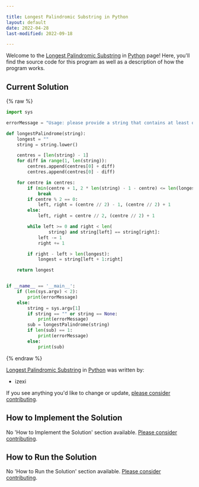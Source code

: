 ```yaml
---

title: Longest Palindromic Substring in Python
layout: default
date: 2022-04-28
last-modified: 2022-09-18

---
```


Welcome to the [Longest Palindromic Substring](https://sampleprograms.io/projects/longest-palindromic-substring) in [Python](https://sampleprograms.io/languages/python) page! Here, you'll find the source code for this program as well as a description of how the program works.

## Current Solution

{% raw %}

```python
import sys

errorMessage = "Usage: please provide a string that contains at least one palindrome"

def longestPalindrome(string):
    longest = ""
    string = string.lower()

    centres = [len(string) - 1]
    for diff in range(1, len(string)):
        centres.append(centres[0] + diff)
        centres.append(centres[0] - diff)

    for centre in centres:
        if (min(centre + 1, 2 * len(string) - 1 - centre) <= len(longest)):
            break
        if centre % 2 == 0:
            left, right = (centre // 2) - 1, (centre // 2) + 1
        else:
            left, right = centre // 2, (centre // 2) + 1

        while left >= 0 and right < len(
                string) and string[left] == string[right]:
            left -= 1
            right += 1

        if right - left > len(longest):
            longest = string[left + 1:right]

    return longest


if __name__ == '__main__':
    if (len(sys.argv) < 2):
        print(errorMessage)
    else:
        string = sys.argv[1]
        if string == "" or string == None:
            print(errorMessage)
        sub = longestPalindrome(string)
        if len(sub) == 1:
            print(errorMessage)
        else:
            print(sub)
```

{% endraw %}

[Longest Palindromic Substring](https://sampleprograms.io/projects/longest-palindromic-substring) in [Python](https://sampleprograms.io/languages/python) was written by:

- izexi

If you see anything you'd like to change or update, [please consider contributing](https://github.com/TheRenegadeCoder/sample-programs).

## How to Implement the Solution

No 'How to Implement the Solution' section available. [Please consider contributing](https://github.com/TheRenegadeCoder/sample-programs-website).

## How to Run the Solution

No 'How to Run the Solution' section available. [Please consider contributing](https://github.com/TheRenegadeCoder/sample-programs-website).